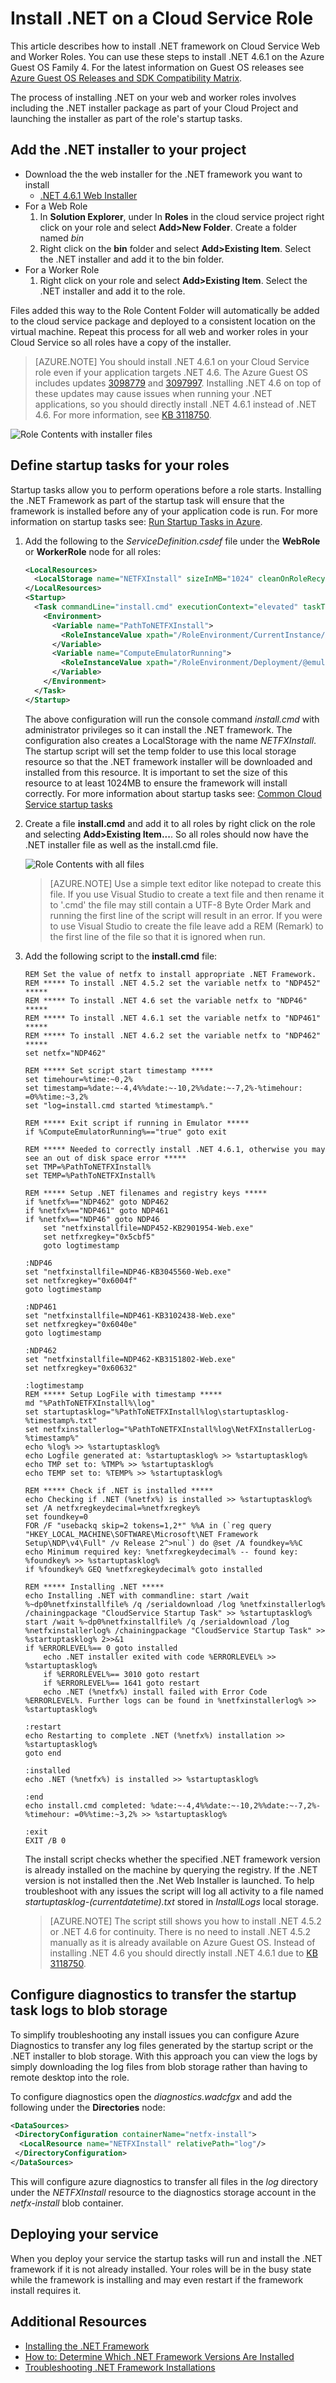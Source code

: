 <properties
   pageTitle="Install .NET on a Cloud Service Role | Microsoft Azure"
   description="This article describes how to manually install .NET framework on Cloud Service Web and Worker Roles"
   services="cloud-services"
   documentationCenter=".net"
   authors="thraka"
   manager="timlt"
   editor=""/>

<tags
   ms.service="cloud-services"
   ms.devlang="dotnet"
   ms.topic="article"
   ms.tgt_pltfrm="na"
   ms.workload="na"
   ms.date="08/10/2016"
   ms.author="adegeo"/>

# Install .NET on a Cloud Service Role 

This article describes how to install .NET framework on Cloud Service Web and Worker Roles. You can use these steps to install .NET 4.6.1 on the Azure Guest OS Family 4. For the latest information on Guest OS releases see [Azure Guest OS Releases and SDK Compatibility Matrix](cloud-services-guestos-update-matrix.md).

The  process of installing .NET on your web and worker roles involves including the .NET installer package as part of your Cloud Project and launching the installer as part of the role's startup tasks.  

## Add the .NET installer to your project
- Download the the web installer for the .NET framework you want to install
	- [.NET 4.6.1 Web Installer](http://go.microsoft.com/fwlink/?LinkId=671729)
- For a Web Role
  1. In **Solution Explorer**, under In **Roles** in the cloud service project right click on your role and select **Add>New Folder**. Create a folder named *bin*
  2. Right click on the **bin** folder and select **Add>Existing Item**. Select the .NET installer and add it to the bin folder.
- For a Worker Role
  1. Right click on your role and select **Add>Existing Item**. Select the .NET installer and add it to the role. 

Files added this way to the Role Content Folder will automatically be added to the cloud service package and deployed to a consistent location on the virtual machine. Repeat this process for all web and worker roles in your Cloud Service so all roles have a copy of the installer.

> [AZURE.NOTE] You should install .NET 4.6.1 on your Cloud Service role even if your application targets .NET 4.6. The Azure Guest OS includes updates [3098779](https://support.microsoft.com/kb/3098779) and [3097997](https://support.microsoft.com/kb/3097997). Installing .NET 4.6 on top of these updates may cause issues when running your .NET applications, so you should directly install .NET 4.6.1 instead of .NET 4.6. For more information, see [KB 3118750](https://support.microsoft.com/kb/3118750).

![Role Contents with installer files][1]

## Define startup tasks for your roles
Startup tasks allow you to perform operations before a role starts. Installing the .NET Framework as part of the startup task will ensure that the framework is installed before any of your application code is run. For more information on startup tasks see: [Run Startup Tasks in Azure](cloud-services-startup-tasks.md). 

1. Add the following to the *ServiceDefinition.csdef* file under the **WebRole** or **WorkerRole** node for all roles:
	
	```xml
	<LocalResources>
      <LocalStorage name="NETFXInstall" sizeInMB="1024" cleanOnRoleRecycle="false" />
    </LocalResources>    
	<Startup>
      <Task commandLine="install.cmd" executionContext="elevated" taskType="simple">
        <Environment>
          <Variable name="PathToNETFXInstall">
            <RoleInstanceValue xpath="/RoleEnvironment/CurrentInstance/LocalResources/LocalResource[@name='NETFXInstall']/@path" />
          </Variable>
          <Variable name="ComputeEmulatorRunning">
            <RoleInstanceValue xpath="/RoleEnvironment/Deployment/@emulated" />
          </Variable>
        </Environment>
      </Task>
    </Startup>
	```

	The above configuration will run the console command *install.cmd* with administrator privileges so it can install the .NET framework. The configuration also creates a LocalStorage with the name *NETFXInstall*. The startup script will set the temp folder to use this local storage resource so that the .NET framework installer will be downloaded and installed from this resource. It is important to set the size of this resource to at least 1024MB to ensure the framework will install correctly. For more information about startup tasks see: [Common Cloud Service startup tasks](cloud-services-startup-tasks-common.md) 

2. Create a file **install.cmd** and add it to all roles by right click on the role and selecting **Add>Existing Item...**. So all roles should now have the .NET installer file as well as the install.cmd file.
	
	![Role Contents with all files][2]

	> [AZURE.NOTE] Use a simple text editor like notepad to create this file. If you use Visual Studio to create a text file and then rename it to '.cmd' the file may still contain a UTF-8 Byte Order Mark and running the first line of the script will result in an error. If you were to use Visual Studio to create the file leave add a REM (Remark) to the first line of the file so that it is ignored when run. 

3. Add the following script to the **install.cmd** file:

	```
	REM Set the value of netfx to install appropriate .NET Framework. 
	REM ***** To install .NET 4.5.2 set the variable netfx to "NDP452" *****
	REM ***** To install .NET 4.6 set the variable netfx to "NDP46" *****
	REM ***** To install .NET 4.6.1 set the variable netfx to "NDP461" *****
	REM ***** To install .NET 4.6.2 set the variable netfx to "NDP462" *****
	set netfx="NDP462"
	
	REM ***** Set script start timestamp *****
	set timehour=%time:~0,2%
	set timestamp=%date:~-4,4%%date:~-10,2%%date:~-7,2%-%timehour: =0%%time:~3,2%
	set "log=install.cmd started %timestamp%."
	
	REM ***** Exit script if running in Emulator *****
	if %ComputeEmulatorRunning%=="true" goto exit
	
	REM ***** Needed to correctly install .NET 4.6.1, otherwise you may see an out of disk space error *****
	set TMP=%PathToNETFXInstall%
	set TEMP=%PathToNETFXInstall%
	
	REM ***** Setup .NET filenames and registry keys *****
	if %netfx%=="NDP462" goto NDP462
	if %netfx%=="NDP461" goto NDP461
	if %netfx%=="NDP46" goto NDP46
	    set "netfxinstallfile=NDP452-KB2901954-Web.exe"
	    set netfxregkey="0x5cbf5"
	    goto logtimestamp
	
	:NDP46
	set "netfxinstallfile=NDP46-KB3045560-Web.exe"
	set netfxregkey="0x6004f"
	goto logtimestamp
	
	:NDP461
	set "netfxinstallfile=NDP461-KB3102438-Web.exe"
	set netfxregkey="0x6040e"
	goto logtimestamp
	
	:NDP462
	set "netfxinstallfile=NDP462-KB3151802-Web.exe"
	set netfxregkey="0x60632"
	
	:logtimestamp
	REM ***** Setup LogFile with timestamp *****
	md "%PathToNETFXInstall%\log"
	set startuptasklog="%PathToNETFXInstall%log\startuptasklog-%timestamp%.txt"
	set netfxinstallerlog="%PathToNETFXInstall%log\NetFXInstallerLog-%timestamp%"
	echo %log% >> %startuptasklog%
	echo Logfile generated at: %startuptasklog% >> %startuptasklog%
	echo TMP set to: %TMP% >> %startuptasklog%
	echo TEMP set to: %TEMP% >> %startuptasklog%
	
	REM ***** Check if .NET is installed *****
	echo Checking if .NET (%netfx%) is installed >> %startuptasklog%
	set /A netfxregkeydecimal=%netfxregkey%
	set foundkey=0
	FOR /F "usebackq skip=2 tokens=1,2*" %%A in (`reg query "HKEY_LOCAL_MACHINE\SOFTWARE\Microsoft\NET Framework Setup\NDP\v4\Full" /v Release 2^>nul`) do @set /A foundkey=%%C
	echo Minimum required key: %netfxregkeydecimal% -- found key: %foundkey% >> %startuptasklog%
	if %foundkey% GEQ %netfxregkeydecimal% goto installed
	
	REM ***** Installing .NET *****
	echo Installing .NET with commandline: start /wait %~dp0%netfxinstallfile% /q /serialdownload /log %netfxinstallerlog%  /chainingpackage "CloudService Startup Task" >> %startuptasklog%
	start /wait %~dp0%netfxinstallfile% /q /serialdownload /log %netfxinstallerlog% /chainingpackage "CloudService Startup Task" >> %startuptasklog% 2>>&1
	if %ERRORLEVEL%== 0 goto installed
		echo .NET installer exited with code %ERRORLEVEL% >> %startuptasklog%	
		if %ERRORLEVEL%== 3010 goto restart
		if %ERRORLEVEL%== 1641 goto restart
		echo .NET (%netfx%) install failed with Error Code %ERRORLEVEL%. Further logs can be found in %netfxinstallerlog% >> %startuptasklog%
	
	:restart
	echo Restarting to complete .NET (%netfx%) installation >> %startuptasklog%
	goto end
	
	:installed
	echo .NET (%netfx%) is installed >> %startuptasklog%
	
	:end
	echo install.cmd completed: %date:~-4,4%%date:~-10,2%%date:~-7,2%-%timehour: =0%%time:~3,2% >> %startuptasklog%
	
	:exit
	EXIT /B 0
	```
		
	The install script checks whether the specified .NET framework version is already installed on the machine by querying the registry. If the .NET version is not installed then the .Net Web Installer is launched. To help troubleshoot with any issues the script will log all activity to a file named *startuptasklog-(currentdatetime).txt* stored in *InstallLogs* local storage.

	> [AZURE.NOTE] The script still shows you how to install .NET 4.5.2 or .NET 4.6 for continuity. There is no need to install .NET 4.5.2 manually as it is already available on Azure Guest OS. Instead of installing .NET 4.6 you should directly install .NET 4.6.1 due to [KB 3118750](https://support.microsoft.com/kb/3118750).
      

## Configure diagnostics to transfer the startup task logs to blob storage 
To simplify troubleshooting any install issues you can configure Azure Diagnostics to transfer any log files generated by the startup script or the .NET installer to blob storage. With this approach you can view the logs by simply downloading the log files from blob storage rather than having to remote desktop into the role.

To configure diagnostics open the *diagnostics.wadcfgx* and add the following under the **Directories** node: 

```xml 
<DataSources>
 <DirectoryConfiguration containerName="netfx-install">
  <LocalResource name="NETFXInstall" relativePath="log"/>
 </DirectoryConfiguration>
</DataSources>
```

This will configure azure diagnostics to transfer all files in the *log* directory under the *NETFXInstall* resource to the diagnostics storage account in the *netfx-install* blob container.

## Deploying your service 
When you deploy your service the startup tasks will run and install the .NET framework if it is not already installed. Your roles will be in the busy state while the framework is installing and may even restart if the framework install requires it. 

## Additional Resources

- [Installing the .NET Framework][]
- [How to: Determine Which .NET Framework Versions Are Installed][]
- [Troubleshooting .NET Framework Installations][]

[How to: Determine Which .NET Framework Versions Are Installed]: https://msdn.microsoft.com/library/hh925568.aspx
[Installing the .NET Framework]: https://msdn.microsoft.com/library/5a4x27ek.aspx
[Troubleshooting .NET Framework Installations]: https://msdn.microsoft.com/library/hh925569.aspx

<!--Image references-->
[1]: ./media/cloud-services-dotnet-install-dotnet/rolecontentwithinstallerfiles.png
[2]: ./media/cloud-services-dotnet-install-dotnet/rolecontentwithallfiles.png

 
